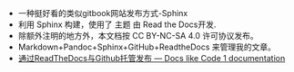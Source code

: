 - 一种挺好看的类似gitbook网站发布方式-Sphinx
- 利用 Sphinx 构建，使用了 主题 由 Read the Docs开发.
- 除额外注明的地方外，本文档按 CC BY-NC-SA 4.0 许可协议发布。
- Markdown+Pandoc+Sphinx+GitHub+ReadtheDocs 来管理我的文章。
- [通过ReadTheDocs与Github托管发布 — Docs like Code 1 documentation](https://sphinx-yirongzheng.readthedocs.io/en/latest/1-introduction/ReadTheDoc%E4%B8%8EGithub%E6%89%98%E7%AE%A1%E5%8F%91%E5%B8%83.html)